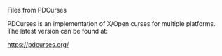 Files from PDCurses 

PDCurses is an implementation of X/Open curses for multiple platforms.
The latest version can be found at:

   https://pdcurses.org/